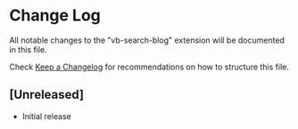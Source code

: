 # Change Log

All notable changes to the "vb-search-blog" extension will be documented in this file.

Check [Keep a Changelog](http://keepachangelog.com/) for recommendations on how to structure this file.

## [Unreleased]

- Initial release